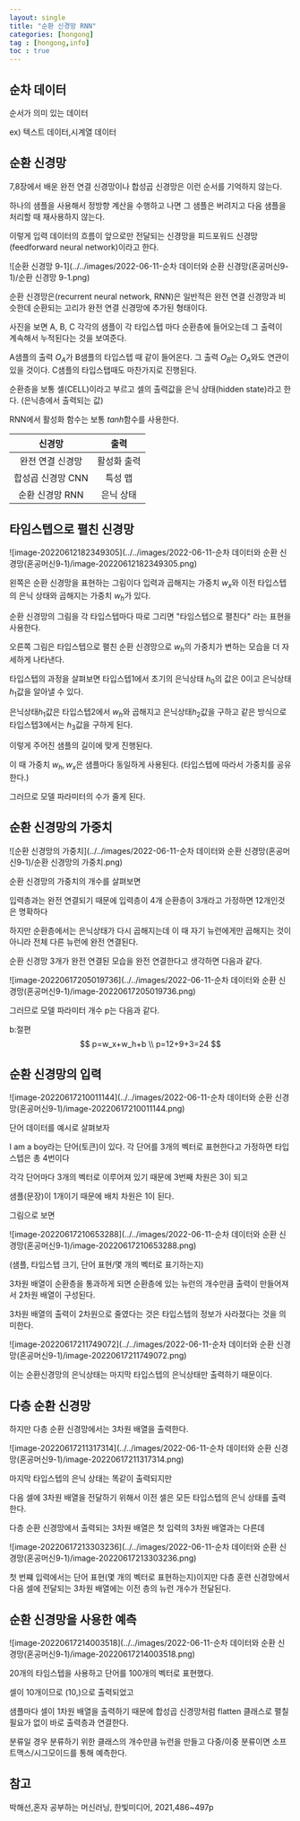 ```yaml
---
layout: single
title: "순환 신경망 RNN"
categories: [hongong]
tag : [hongong,info]
toc : true
---
```


## 순차 데이터

순서가 의미 있는 데이터 

ex) 텍스트 데이터,시계열 데이터



## 순환 신경망

7,8장에서 배운 완전 연결 신경망이나 합성곱 신경망은 이런 순서를 기억하지 않는다. 

하나의 샘플을 사용해서 정방향 계산을 수행하고 나면 그 샘플은 버려지고 다음 샘플을 처리할 때 재사용하지 않는다. 

이렇게 입력 데이터의 흐름이 앞으로만 전달되는 신경망을 피드포워드 신경망(feedforward neural network)이라고 한다. 





![순환 신경망 9-1](../../images/2022-06-11-순차 데이터와 순환 신경망(혼공머신9-1)/순환 신경망 9-1.png)



순환 신경망은(recurrent neural network, RNN)은 일반적은 완전 연결 신경망과 비슷한데 순환되는 고리가 완전 연결 신경망에 추가된 형태이다.

사진을 보면 A, B, C 각각의 샘플이 각 타입스텝 마다 순환층에 들어오는데 그 출력이 계속해서 누적된다는 것을 보여준다.

A샘플의 출력 $O_A$가 B샘플의 타입스텝 때 같이 들어온다. 그 출력 $O_B$는 $O_A$와도 연관이 있을 것이다. C샘플의 타입스탭때도 마찬가지로 진행된다.

순환층을 보통 셀(CELL)이라고 부르고 셀의 출력값을 은닉 상태(hidden state)라고 한다. (은닉층에서 출력되는 값)

RNN에서 활성화 함수는 보통  $tanh$함수를 사용한다.



|      신경망       |    출력     |
| :---------------: | :---------: |
| 완전 연결 신경망  | 활성화 출력 |
| 합성곱 신경망 CNN |   특성 맵   |
|  순환 신경망 RNN  |  은닉 상태  |



## 타임스텝으로 펼친 신경망

![image-20220612182349305](../../images/2022-06-11-순차 데이터와 순환 신경망(혼공머신9-1)/image-20220612182349305.png)

 

왼쪽은  순환 신경망을 표현하는 그림이다 입력과 곱해지는 가중치 $w_x$와 이전 타입스텝의 은닉 상태와 곱해지는 가중치 $w_h$가 있다.

순환 신경망의 그림을 각 타입스텝마다 따로 그리면 "타임스텝으로 펼친다" 라는 표현을 사용한다.

오른쪽 그림은 타입스텝으로 펼친 순환 신경망으로 $w_h$의 가중치가 변하는 모습을 더 자세하게 나타낸다.



타입스텝의 과정을 살펴보면 타입스텝1에서 초기의 은닉상태 $h_0$의 값은 0이고 은닉상태 $h_1$값을 알아낼 수 있다.

은닉상태$h_1$값은 타입스텝2에서  $w_h$와 곱해지고 은닉상태$h_2$값을 구하고 같은 방식으로 타입스텝3에서는 $h_3$값을 구하게 된다.

이렇게 주어진 샘플의 길이에 맞게 진행된다.

이 때 가중치 $w_h,w_x$은 샘플마다 동일하게 사용된다. (타입스텝에 따라서 가중치를 공유한다.)

그러므로 모델 파라미터의 수가 줄게 된다.

 

## 순환 신경망의 가중치

![순환 신경망의 가중치](../../images/2022-06-11-순차 데이터와 순환 신경망(혼공머신9-1)/순환 신경망의 가중치.png) 

순환 신경망의 가중치의 개수를 살펴보면 

입력층과는 완전 연결되기 때문에 입력층이 4개 순환층이 3개라고 가정하면 12개인것은 명확하다

하지만 순환층에서는 은닉상태가 다시 곱해지는데 이 때 자기 뉴런에게만 곱해지는 것이 아니라 전체 다른 뉴런에 완전 연결된다. 



순환 신경망 3개가 완전 연결된 모습을 완전 연결한다고 생각하면 다음과 같다.

![image-20220617205019736](../../images/2022-06-11-순차 데이터와 순환 신경망(혼공머신9-1)/image-20220617205019736.png)



그러므로 모델 파라미터 개수 p는 다음과 같다.

b:절편
$$
p=w_x+w_h+b
\\
p=12+9+3=24
$$




## 순환 신경망의 입력

![image-20220617210011144](../../images/2022-06-11-순차 데이터와 순환 신경망(혼공머신9-1)/image-20220617210011144.png)

단어 데이터를 예시로 살펴보자

I am a boy라는 단어(토큰)이 있다. 각 단어를 3개의 벡터로 표현한다고 가정하면 타입스텝은 총 4번이다

 각각 단어마다 3개의 벡터로 이루어져 있기 때문에 3번째 차원은 3이 되고

샘플(문장)이 1개이기 때문에 배치 차원은 1이 된다.



그림으로 보면

![image-20220617210653288](../../images/2022-06-11-순차 데이터와 순환 신경망(혼공머신9-1)/image-20220617210653288.png)

(샘플, 타입스텝 크기, 단어 표현/몇 개의 벡터로 표기하는지)

3차원 배열이 순환층을 통과하게 되면 순환층에 있는 뉴런의 개수만큼 출력이 만들어져서 2차원 배열이 구성된다. 



3차원 배열의 출력이 2차원으로 줄였다는 것은 타입스텝의 정보가 사라졌다는 것을 의미한다.



![image-20220617211749072](../../images/2022-06-11-순차 데이터와 순환 신경망(혼공머신9-1)/image-20220617211749072.png)

이는 순환신경망의 은닉상태는 마지막 타입스텝의 은닉상태만 출력하기 때문이다. 



## 다층 순환 신경망

 하지만 다층 순환 신경망에서는 3차원 배열을 출력한다.

![image-20220617211317314](../../images/2022-06-11-순차 데이터와 순환 신경망(혼공머신9-1)/image-20220617211317314.png)

마지막 타입스텝의 은닉 상태는 똑같이 출력되지만

다음 셀에 3차원 배열을 전달하기 위해서 이전 셀은 모든 타입스텝의 은닉 상태를 출력한다. 

다층 순환 신경망에서 출력되는 3차원 배열은 첫 입력의 3차원 배열과는 다른데

![image-20220617213303236](../../images/2022-06-11-순차 데이터와 순환 신경망(혼공머신9-1)/image-20220617213303236.png)

첫 번쨰 입력에서는 단어 표현(몇 개의 벡터로 표현하는지)이지만 다층 훈련 신경망에서 다음 셀에 전달되는 3차원 배열에는 이전 층의 뉴런 개수가 전달된다.



## 순환 신경망을 사용한 예측



![image-20220617214003518](../../images/2022-06-11-순차 데이터와 순환 신경망(혼공머신9-1)/image-20220617214003518.png)



20개의 타임스텝을 사용하고 단어를 100개의 벡터로 표현했다.

셀이 10개이므로 (10,)으로 출력되었고

샘플마다 셀이 1차원 배열을 출력하기 때문에 합성곱 신경망처럼 flatten  클래스로 펼칠 필요가 없이 바로 출력층과 연결한다.

분류일 경우 분류하기 위한 클래스의 개수만큼 뉴런을 만들고 다중/이중 분류이면  소프트맥스/시그모이드를 통해 예측한다.



## 참고

박해선,혼자 공부하는 머신러닝, 한빛미디어, 2021,486~497p
